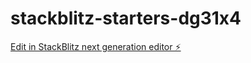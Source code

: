# stackblitz-starters-dg31x4

[Edit in StackBlitz next generation editor ⚡️](https://stackblitz.com/~/github.com/gmozengl/stackblitz-starters-dg31x4)